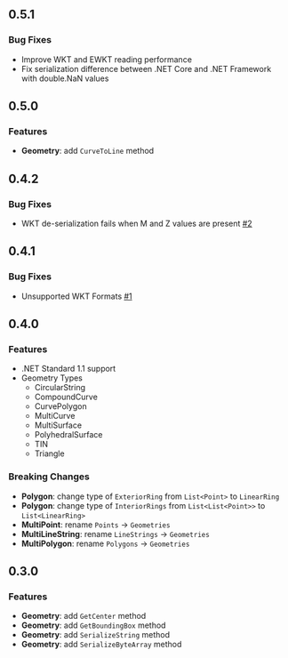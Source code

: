 ## 0.5.1

### Bug Fixes

* Improve WKT and EWKT reading performance
* Fix serialization difference between .NET Core and .NET Framework with double.NaN values

## 0.5.0

### Features

* **Geometry**: add ```CurveToLine``` method

## 0.4.2

### Bug Fixes

* WKT de-serialization fails when M and Z values are present [#2](https://github.com/cschwarz/wkx-sharp/issues/2)

## 0.4.1

### Bug Fixes

* Unsupported WKT Formats [#1](https://github.com/cschwarz/wkx-sharp/issues/1)

## 0.4.0

### Features

* .NET Standard 1.1 support
* Geometry Types
  * CircularString
  * CompoundCurve
  * CurvePolygon
  * MultiCurve
  * MultiSurface
  * PolyhedralSurface
  * TIN
  * Triangle

### Breaking Changes

* **Polygon**: change type of ```ExteriorRing``` from ```List<Point>``` to ```LinearRing```
* **Polygon**: change type of ```InteriorRings``` from ```List<List<Point>>``` to ```List<LinearRing>```
* **MultiPoint**: rename ```Points``` -> ```Geometries```
* **MultiLineString**: rename ```LineStrings``` -> ```Geometries```
* **MultiPolygon**: rename ```Polygons``` -> ```Geometries```

## 0.3.0

### Features

* **Geometry**: add ```GetCenter``` method
* **Geometry**: add ```GetBoundingBox``` method
* **Geometry**: add ```SerializeString``` method
* **Geometry**: add ```SerializeByteArray``` method